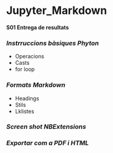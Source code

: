 # Jupyter_Markdown
**S01 Entrega de resultats**
### *Instrruccions bàsiques Phyton*
* Operacions
* Casts
* for loop
### *Formats Markdown*
* Headings
* Stils
* Lklistes
### *Screen shot NBExtensions*
### *Exportar com a PDF i HTML*
